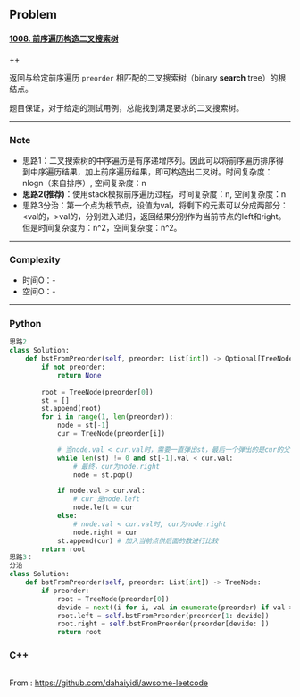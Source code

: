 ## Problem

#### [1008. 前序遍历构造二叉搜索树](https://leetcode-cn.com/problems/construct-binary-search-tree-from-preorder-traversal/)

++

返回与给定前序遍历 `preorder` 相匹配的二叉搜索树（binary **search** tree）的根结点。

题目保证，对于给定的测试用例，总能找到满足要求的二叉搜索树。

------

### Note

- 思路1：二叉搜索树的中序遍历是有序递增序列。因此可以将前序遍历排序得到中序遍历结果，加上前序遍历结果，即可构造出二叉树。时间复杂度：nlogn（来自排序）, 空间复杂度：n
- **思路2(推荐)**：使用stack模拟前序遍历过程，时间复杂度：n, 空间复杂度：n
- 思路3分治：第一个点为根节点，设值为val，将剩下的元素可以分成两部分：<val的，>val的，分别进入递归，返回结果分别作为当前节点的left和right。但是时间复杂度为：n^2，空间复杂度：n^2。

------

### Complexity

- 时间O：-
- 空间O：-

------

### Python

```python
思路2
class Solution:
    def bstFromPreorder(self, preorder: List[int]) -> Optional[TreeNode]:
        if not preorder:
            return None
        
        root = TreeNode(preorder[0])
        st = []
        st.append(root)
        for i in range(1, len(preorder)):
            node = st[-1]
            cur = TreeNode(preorder[i])

            # 当node.val < cur.val时，需要一直弹出st，最后一个弹出的是cur的父节点，cur是右节点
            while len(st) != 0 and st[-1].val < cur.val:
                # 最终，cur为node.right
                node = st.pop()

            if node.val > cur.val: 
                # cur 是node.left
                node.left = cur
            else:
                # node.val < cur.val时, cur为node.right
                node.right = cur
            st.append(cur) # 加入当前点供后面的数进行比较
        return root
思路3：
分治
class Solution:
    def bstFromPreorder(self, preorder: List[int]) -> TreeNode:
        if preorder:
            root = TreeNode(preorder[0])
            devide = next((i for i, val in enumerate(preorder) if val > root.val), len(preorder))
            root.left = self.bstFromPreorder(preorder[1: devide])
            root.right = self.bstFromPreorder(preorder[devide: ])
            return root

```

### C++

```C++

```



From : https://github.com/dahaiyidi/awsome-leetcode
